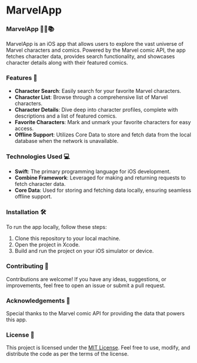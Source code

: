 # MarvelApp
### MarvelApp 🦸‍♂️📚

MarvelApp is an iOS app that allows users to explore the vast universe of Marvel characters and comics. Powered by the Marvel comic API, the app fetches character data, provides search functionality, and showcases character details along with their featured comics. 

### Features 🚀
- **Character Search**: Easily search for your favorite Marvel characters.
- **Character List**: Browse through a comprehensive list of Marvel characters.
- **Character Details**: Dive deep into character profiles, complete with descriptions and a list of featured comics.
- **Favorite Characters**: Mark and unmark your favorite characters for easy access.
- **Offline Support**: Utilizes Core Data to store and fetch data from the local database when the network is unavailable.

### Technologies Used 💻
- **Swift**: The primary programming language for iOS development.
- **Combine Framework**: Leveraged for making and returning requests to fetch character data.
- **Core Data**: Used for storing and fetching data locally, ensuring seamless offline support.

### Installation 🛠️
To run the app locally, follow these steps:
1. Clone this repository to your local machine.
2. Open the project in Xcode.
3. Build and run the project on your iOS simulator or device.

### Contributing 🤝
Contributions are welcome! If you have any ideas, suggestions, or improvements, feel free to open an issue or submit a pull request.

### Acknowledgements 🙏
Special thanks to the Marvel comic API for providing the data that powers this app.

### License 📝
This project is licensed under the [MIT License](LICENSE). Feel free to use, modify, and distribute the code as per the terms of the license.
